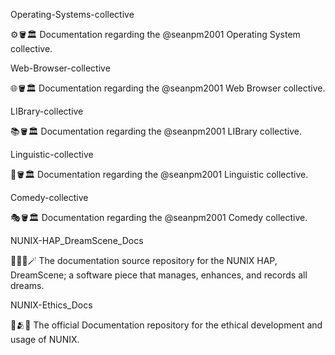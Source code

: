 
Operating-Systems-collective

⚙️🪣️🏛️ Documentation regarding the @seanpm2001 Operating System collective. 

Web-Browser-collective

🌐️🪣️🏛️ Documentation regarding the @seanpm2001 Web Browser collective. 

LIBrary-collective

📚️🪣️🏛️ Documentation regarding the @seanpm2001 LIBrary collective. 

Linguistic-collective

🔣️🪣️🏛️ Documentation regarding the @seanpm2001 Linguistic collective. 

Comedy-collective

🎭️🪣️🏛️ Documentation regarding the @seanpm2001 Comedy collective. 

NUNIX-HAP_DreamScene_Docs

🧠️💾️📖️🪄️ The documentation source repository for the NUNIX HAP, DreamScene; a software piece that manages, enhances, and records all dreams.

NUNIX-Ethics_Docs

🧠️🫂️📖️ The official Documentation repository for the ethical development and usage of NUNIX. 

